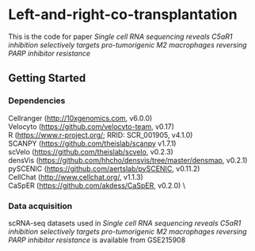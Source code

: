 # Left-and-right-co-transplantation
This is the code for paper
_Single cell RNA sequencing reveals C5aR1 inhibition selectively targets pro-tumorigenic M2 macrophages reversing PARP inhibitor resistance_
## Getting Started
### Dependencies
Cellranger (http://10xgenomics.com, v6.0.0) \
Velocyto (https://github.com/velocyto-team, v0.17) \
R (https://www.r-project.org/; RRID: SCR_001905, v4.1.0)  \
SCANPY (https://github.com/theislab/scanpy v1.7.1)  \
scVelo (https://github.com/theislab/scvelo, v0.2.3)  \
densVis (https://github.com/hhcho/densvis/tree/master/densmap, v0.2.1)  \
pySCENIC (https://github.com/aertslab/pySCENIC, v0.11.2)  \
CellChat (http://www.cellchat.org/, v1.1.3)  \
CaSpER (https://github.com/akdess/CaSpER, v0.2.0) \
### Data acquisition
scRNA-seq datasets used in _Single cell RNA sequencing reveals C5aR1 inhibition selectively targets pro-tumorigenic M2 macrophages reversing PARP inhibitor resistance_ is available from GSE215908

